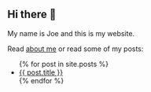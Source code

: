 ## Hi there 👋

My name is Joe and this is my website.

Read [about me](./about.html) or read some of my posts:

<ul>
  {% for post in site.posts %}
    <li>
      <a href="{{ post.url }}">{{ post.title }}</a>
    </li>
  {% endfor %}
</ul>
